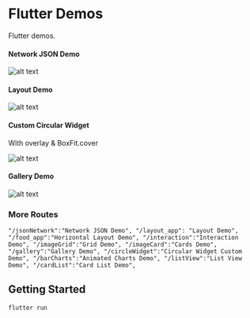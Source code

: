 # Flutter Demos

Flutter demos.

#### Network JSON Demo

![alt text](http://url/to/img.png)

#### Layout Demo

![alt text](http://url/to/img.png)

#### Custom Circular Widget

With overlay & BoxFit.cover

![alt text](http://url/to/img.png)

#### Gallery Demo

![alt text](http://url/to/img.png)

### More Routes

`
"/jsonNetwork":"Network JSON Demo",
"/layout_app": "Layout Demo",
"/food_app":"Horizontal Layout Demo",
"/interaction":"Interaction Demo",
"/imageGrid":"Grid Demo",
"/imageCard":"Cards Demo",
"/gallery":"Gallery Demo",
"/circleWidget":"Circular Widget Custom Demo",
"/barCharts":"Animated Charts Demo",
"/listView":"List View Demo",
"/cardList":"Card List Demo",
`

## Getting Started

`flutter run`


